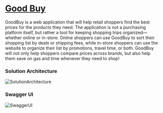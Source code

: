 # [Good Buy](https://main.d1ch79678kx2mg.amplifyapp.com/)
GoodBuy is a web application that will help retail shoppers find the best prices for the products they need.
The application is not a purchasing platform itself, but rather a tool for keeping shopping trips organized—whether
online or in-store. Online shoppers can use GoodBuy to sort their shopping list by deals or shipping fees,
while in-store shoppers can use the website to organize their list by promotions, travel time, or both.
GoodBuy will not only help shoppers compare prices across brands, but also help them save on gas and time
whenever they need to shop!

### Solution Architecture

![SolutionArchitecture](https://user-images.githubusercontent.com/64171964/226515014-b4b7cdc6-50fe-40db-9cc9-cb75d1161a04.png)
### Swagger UI
![SwaggerUI](https://user-images.githubusercontent.com/64171964/229841043-9d904e73-054a-45c2-9798-3e97b0bf6992.png)